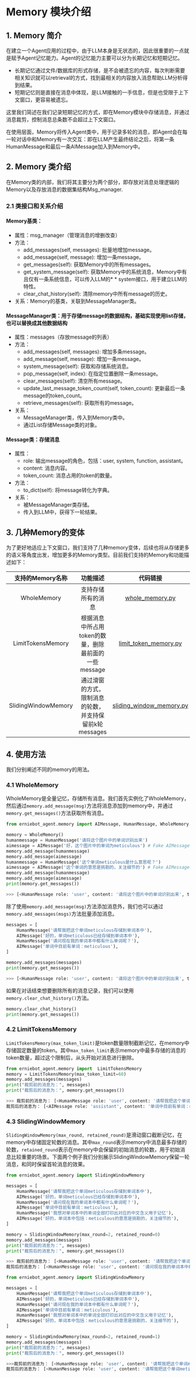 # Memory 模块介绍
## 1. Memory 简介
在建立一个Agent应用的过程中，由于LLM本身是无状态的，因此很重要的一点就是赋予Agent记忆能力。Agent的记忆能力主要可以分为长期记忆和短期记忆。

* 长期记忆通过文件/数据库的形式存储，是不会被遗忘的内容，每次判断需要相关知识就可以retrieval的方式，找到最相关的内容放入消息帮助LLM分析得到结果。
* 短期记忆则是直接在消息中体现，是LLM接触的一手信息，但是也受限于上下文窗口，更容易被遗忘。

这里我们简述在我们记录短期记忆的方式，即在Memory模块中存储消息，并通过消息裁剪，控制消息总条数不会超过上下文窗口。

在使用层面，Memory将传入Agent类中，用于记录多轮的消息，即Agent会在每一轮对话中和Memory有一次交互：即在LLM产生最终结论之后，将第一条HumanMessage和最后一条AIMessage加入到Memory中。


## 2. Memory 类介绍
在Memory类的内部，我们将其主要分为两个部分，即存放对消息处理逻辑的Memory以及存放消息的数据集结构Msg_manager.

### 2.1 类接口和关系介绍

#### Memory基类：

* 属性：msg_manager（管理消息的增删改查）
* 方法：
    * add_messages(self, messages): 批量地增加message。
    * add_message(self, message): 增加一条message。
    * get_messages(self): 获取Memory中的所有messages。
    * get_system_message(self): 获取Memory中的系统消息，Memory中有且仅有一条系统信息，可以传入LLM的* * system接口，用于建立LLM的特性。
    * clear_chat_history(self): 清除memory中所有message的历史。
* 关系：Memory的基类，关联到MessageManager类。


#### MessageManager类：用于存储message的数据结构，基础实现使用list存储，也可以替换成其他数据结构

* 属性：messages（存放message的列表）
* 方法：
    * add_messages(self, messages): 增加多条message。
    * add_message(self, message): 增加一条message。
    * system_message(self): 获取和存储系统消息。
    * pop_message(self, index): 在指定位置删除一条message。
    * clear_messages(self): 清空所有message。
    * update_last_message_token_count(self, token_count): 更新最后一条message的token_count。
    * retrieve_messages(self): 获取所有的message。
* 关系：
    * MessageManager类，传入到Memory类中。
    * 通过List存储Message类的对象。

#### Message类：存储消息
* 属性：
    * role: 输出message的角色，包括：user, system, function, assistant。
    * content: 消息内容。
    * token_count: 消息占用的token的数量。
* 方法：
    * to_dict(self): 将message转化为字典。
* 关系：
    * 被MessageManager类存储。
    * 传入到LLM中，获得下一轮结果。


## 3. 几种Memory的变体
为了更好地适应上下文窗口，我们支持了几种memory变体，后续也将从存储更多的语义等角度出发，增加更多的Memory类型。目前我们支持的Memory和功能描述如下：

| 支持的Memory名称 | 功能描述 | 代码链接
| :--: | :--: | :--: |
| WholeMemory| 支持存储所有的消息| [whole_memory.py](../../erniebot-agent/src/erniebot_agent/memory/whole_memory.py) |
| LimitTokensMemory| 根据消息中所占用token的数量，删除最前面的一些message| [limit_token_memory.py](../../erniebot-agent/src/erniebot_agent/memory/limit_token_memory.py) |
| SlidingWindowMemory| 通过滑窗的方式，限制消息的轮数，并支持保留前k轮messages| [sliding_window_memory.py](../../erniebot-agent/src/erniebot_agent/memory/sliding_window_memory.py)|

## 4. 使用方法
我们分别阐述不同的memory的用法。

### 4.1 WholeMemory
WholeMemory是全量记忆，存储所有消息。我们首先实例化了WholeMemory，然后通过`memory.add_message(msg)`方法将消息添加到memory中，并通过`memory.get_messages()`方法获取所有消息。

```python
from erniebot_agent.memory import AIMessage, HumanMessage, WholeMemory

memory = WholeMemory()
humanmessage = HumanMessage('请将这个图片中的单词识别出来')
aimessage = AIMessage('好，这个图片中的单词为meticulous') # Fake AIMessage
memory.add_message(humanmessage)
memory.add_message(aimessage)
humanmessage = HumanMessage('这个单词meticulous是什么意思呢？')
aimessage = AIMessage('这个单词的意思是挑剔的，关注细节的') # Fake AIMessage
memory.add_message(humanmessage)
memory.add_message(aimessage)
print(memory.get_messages())

>>> [<HumanMessage role: 'user', content: '请将这个图片中的单词识别出来', token_count: 14>, <AIMessage role: 'assistant', content: '好，这个图片中的单词为meticulous', token_count: 11>, <HumanMessage role: 'user', content: '这个单词meticulous是什么意思呢？', token_count: 21>, <AIMessage role: 'assistant', content: '这个单词的意思是挑剔的，关注细节的', token_count: 16>]
```
除了使用`memory.add_message(msg)`方法添加消息外，我们也可以通过`memory.add_messages(msgs)`方法批量添加消息。

```python
messages = [
    HumanMessage('请帮我把这个单词meticulous存储到单词本中'),
    AIMessage('好的，单词meticulous已经存储到单词本中'),
    HumanMessage('请问现在我的单词本中都有什么单词呢？'),
    AIMessage('单词中目前有单词：meticulous'),
]

memory.add_messages(messages)
print(memory.get_messages())

>>> [<HumanMessage role: 'user', content: '请将这个图片中的单词识别出来', token_count: 14>, <AIMessage role: 'assistant', content: '好，这个图片中的单词为meticulous', token_count: 11>, <HumanMessage role: 'user', content: '这个单词meticulous是什么意思呢？', token_count: 21>, <AIMessage role: 'assistant', content: '这个单词的意思是挑剔的，关注细节的', token_count: 16>, <HumanMessage role: 'user', content: '请帮我把这个单词meticulous存储到单词本中', token_count: 25>, <AIMessage role: 'assistant', content: '好的，单词meticulous已经存储到单词本中', token_count: 14>, <HumanMessage role: 'user', content: '请问现在我的单词本中都有什么单词呢？', token_count: 18>, <AIMessage role: 'assistant', content: '单词中目前有单词：meticulous', token_count: 9>]
```

如果在对话结束想要删除所有的消息记录，我们可以使用`memory.clear_chat_history()`方法。

```python
memory.clear_chat_history()
print(memory.get_messages())
```

### 4.2 LimitTokensMemory   
`LimitTokensMemory(max_token_limit)`是token数量限制截断记忆，在memory中存储固定数量的token。其中`max_token_limit`表示memory中最多存储的消息的token数量，超过这个限制后，从头开始对消息进行删除。

```python
from erniebot_agent.memory import  LimitTokensMemory
memory = LimitTokensMemory(max_token_limit=60)
memory.add_messages(messages)
print("裁剪前的消息为：", messages)
print("裁剪后的消息为：", memory.get_messages())

>>> 裁剪前的消息为： [<HumanMessage role: 'user', content: '请帮我把这个单词meticulous存储到单词本中', token_count: 25>, <AIMessage role: 'assistant', content: '好的，单词meticulous已经存储到单词本中', token_count: 14>, <HumanMessage role: 'user', content: '请问现在我的单词本中都有什么单词呢？', token_count: 18>, <AIMessage role: 'assistant', content: '单词中目前有单词：meticulous', token_count: 9>, <HumanMessage role: 'user', content: '我想对单词本中的单词全部打印出对应的中文含义用于记忆', token_count: 26>, <AIMessage role: 'assistant', content: '好的，单词本中包括：meticulous的意思是挑剔的，关注细节的', token_count: 21>]
裁剪后的消息为： [<AIMessage role: 'assistant', content: '单词中目前有单词：meticulous', token_count: 9>, <HumanMessage role: 'user', content: '我想对单词本中的单词全部打印出对应的中文含义用于记忆', token_count: 26>, <AIMessage role: 'assistant', content: '好的，单词本中包括：meticulous的意思是挑剔的，关注细节的', token_count: 21>]
```

### 4.3 SlidingWindowMemory   
`SlidingWindowMemory(max_round, retained_round)`是滑动窗口截断记忆，在memory中存储固定轮数的消息。其中`max_round`表示memory中消息最多存储的轮数，`retained_round`表示在memory中会保留的初始消息的轮数，用于初始消息比较重要的场景。下面两个例子我们分别展示SlidingWindowMemory保留一轮消息，和同时保留首轮消息的效果。

```python
from erniebot_agent.memory import SlidingWindowMemory

messages = [
    HumanMessage('请帮我把这个单词meticulous存储到单词本中'),
    AIMessage('好的，单词meticulous已经存储到单词本中'),
    HumanMessage('请问现在我的单词本中都有什么单词呢？'),
    AIMessage('单词中目前有单词：meticulous'),
    HumanMessage('我想对单词本中的单词全部打印出对应的中文含义用于记忆'),
    AIMessage('好的，单词本中包括：meticulous的意思是挑剔的，关注细节的'),
]

memory = SlidingWindowMemory(max_round=2, retained_round=0)
memory.add_messages(messages)
print("裁剪前的消息为：", messages)
print("裁剪后的消息为：", memory.get_messages())

>>> 裁剪前的消息为： [<HumanMessage role: 'user', content: '请帮我把这个单词meticulous存储到单词本中', token_count: 25>, <AIMessage role: 'assistant', content: '好的，单词meticulous已经存储到单词本中', token_count: 14>, <HumanMessage role: 'user', content: '请问现在我的单词本中都有什么单词呢？', token_count: 18>, <AIMessage role: 'assistant', content: '单词中目前有单词：meticulous', token_count: 9>, <HumanMessage role: 'user', content: '我想对单词本中的单词全部打印出对应的中文含义用于记忆', token_count: 26>, <AIMessage role: 'assistant', content: '好的，单词本中包括：meticulous的意思是挑剔的，关注细节的', token_count: 21>]
裁剪后的消息为： [<HumanMessage role: 'user', content: '请问现在我的单词本中都有什么单词呢？', token_count: 18>, <AIMessage role: 'assistant', content: '单词中目前有单词：meticulous', token_count: 9>, <HumanMessage role: 'user', content: '我想对单词本中的单词全部打印出对应的中文含义用于记忆', token_count: 26>, <AIMessage role: 'assistant', content: '好的，单词本中包括：meticulous的意思是挑剔的，关注细节的', token_count: 21>]
```

```python
from erniebot_agent.memory import SlidingWindowMemory

messages = [
    HumanMessage('请帮我把这个单词meticulous存储到单词本中'),
    AIMessage('好的，单词meticulous已经存储到单词本中'),
    HumanMessage('请问现在我的单词本中都有什么单词呢？'),
    AIMessage('单词中目前有单词：meticulous'),
    HumanMessage('我想对单词本中的单词全部打印出对应的中文含义用于记忆'),
    AIMessage('好的，单词本中包括：meticulous的意思是挑剔的，关注细节的'),
]

memory = SlidingWindowMemory(max_round=2, retained_round=1)
memory.add_messages(messages)
print("裁剪前的消息为：", messages)
print("裁剪后的消息为：", memory.get_messages())

>>>裁剪前的消息为： [<HumanMessage role: 'user', content: '请帮我把这个单词meticulous存储到单词本中', token_count: 25>, <AIMessage role: 'assistant', content: '好的，单词meticulous已经存储到单词本中', token_count: 14>, <HumanMessage role: 'user', content: '请问现在我的单词本中都有什么单词呢？', token_count: 18>, <AIMessage role: 'assistant', content: '单词中目前有单词：meticulous', token_count: 9>, <HumanMessage role: 'user', content: '我想对单词本中的单词全部打印出对应的中文含义用于记忆', token_count: 26>, <AIMessage role: 'assistant', content: '好的，单词本中包括：meticulous的意思是挑剔的，关注细节的', token_count: 21>]
裁剪后的消息为： [<HumanMessage role: 'user', content: '请帮我把这个单词meticulous存储到单词本中', token_count: 25>, <AIMessage role: 'assistant', content: '好的，单词meticulous已经存储到单词本中', token_count: 14>, <HumanMessage role: 'user', content: '我想对单词本中的单词全部打印出对应的中文含义用于记忆', token_count: 26>, <AIMessage role: 'assistant', content: '好的，单词本中包括：meticulous的意思是挑剔的，关注细节的', token_count: 21>]
```